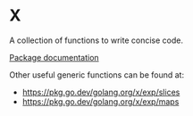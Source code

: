 # X

A collection of functions to write concise code.

[Package documentation](https://pkg.go.dev/github.com/xpetit/x)

Other useful generic functions can be found at:
- https://pkg.go.dev/golang.org/x/exp/slices
- https://pkg.go.dev/golang.org/x/exp/maps
